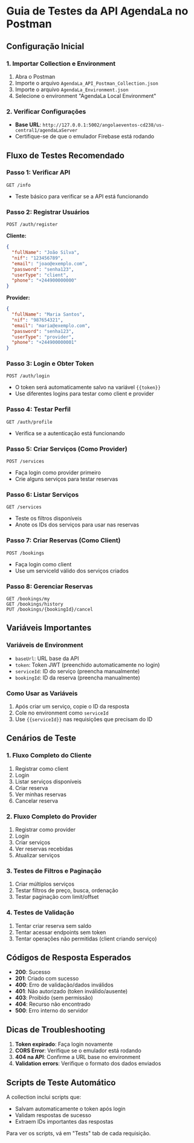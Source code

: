 # Guia de Testes da API AgendaLa no Postman

## Configuração Inicial

### 1. Importar Collection e Environment
1. Abra o Postman
2. Importe o arquivo `AgendaLa_API_Postman_Collection.json`
3. Importe o arquivo `AgendaLa_Environment.json`
4. Selecione o environment "AgendaLa Local Environment"

### 2. Verificar Configurações
- **Base URL**: `http://127.0.0.1:5002/angolaeventos-cd238/us-central1/agendaLaServer`
- Certifique-se de que o emulador Firebase está rodando

## Fluxo de Testes Recomendado

### Passo 1: Verificar API
```
GET /info
```
- Teste básico para verificar se a API está funcionando

### Passo 2: Registrar Usuários
```
POST /auth/register
```
**Cliente:**
```json
{
  "fullName": "João Silva",
  "nif": "123456789",
  "email": "joao@exemplo.com",
  "password": "senha123",
  "userType": "client",
  "phone": "+244900000000"
}
```

**Provider:**
```json
{
  "fullName": "Maria Santos",
  "nif": "987654321",
  "email": "maria@exemplo.com",
  "password": "senha123",
  "userType": "provider",
  "phone": "+244900000001"
}
```

### Passo 3: Login e Obter Token
```
POST /auth/login
```
- O token será automaticamente salvo na variável `{{token}}`
- Use diferentes logins para testar como client e provider

### Passo 4: Testar Perfil
```
GET /auth/profile
```
- Verifica se a autenticação está funcionando

### Passo 5: Criar Serviços (Como Provider)
```
POST /services
```
- Faça login como provider primeiro
- Crie alguns serviços para testar reservas

### Passo 6: Listar Serviços
```
GET /services
```
- Teste os filtros disponíveis
- Anote os IDs dos serviços para usar nas reservas

### Passo 7: Criar Reservas (Como Client)
```
POST /bookings
```
- Faça login como client
- Use um serviceId válido dos serviços criados

### Passo 8: Gerenciar Reservas
```
GET /bookings/my
GET /bookings/history
PUT /bookings/{bookingId}/cancel
```

## Variáveis Importantes

### Variáveis de Environment
- `baseUrl`: URL base da API
- `token`: Token JWT (preenchido automaticamente no login)
- `serviceId`: ID do serviço (preencha manualmente)
- `bookingId`: ID da reserva (preencha manualmente)

### Como Usar as Variáveis
1. Após criar um serviço, copie o ID da resposta
2. Cole no environment como `serviceId`
3. Use `{{serviceId}}` nas requisições que precisam do ID

## Cenários de Teste

### 1. Fluxo Completo do Cliente
1. Registrar como client
2. Login
3. Listar serviços disponíveis
4. Criar reserva
5. Ver minhas reservas
6. Cancelar reserva

### 2. Fluxo Completo do Provider
1. Registrar como provider
2. Login
3. Criar serviços
4. Ver reservas recebidas
5. Atualizar serviços

### 3. Testes de Filtros e Paginação
1. Criar múltiplos serviços
2. Testar filtros de preço, busca, ordenação
3. Testar paginação com limit/offset

### 4. Testes de Validação
1. Tentar criar reserva sem saldo
2. Tentar acessar endpoints sem token
3. Tentar operações não permitidas (client criando serviço)

## Códigos de Resposta Esperados

- **200**: Sucesso
- **201**: Criado com sucesso
- **400**: Erro de validação/dados inválidos
- **401**: Não autorizado (token inválido/ausente)
- **403**: Proibido (sem permissão)
- **404**: Recurso não encontrado
- **500**: Erro interno do servidor

## Dicas de Troubleshooting

1. **Token expirado**: Faça login novamente
2. **CORS Error**: Verifique se o emulador está rodando
3. **404 na API**: Confirme a URL base no environment
4. **Validation errors**: Verifique o formato dos dados enviados

## Scripts de Teste Automático

A collection inclui scripts que:
- Salvam automaticamente o token após login
- Validam respostas de sucesso
- Extraem IDs importantes das respostas

Para ver os scripts, vá em "Tests" tab de cada requisição.